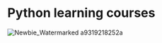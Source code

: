 # Python learning courses 
![Newbie_Watermarked a9319218252a](https://user-images.githubusercontent.com/92861308/139654171-c8bd1e85-df46-4b0f-a474-863a588e1e5e.jpg)
